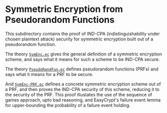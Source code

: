 Symmetric Encryption from Pseudorandom Functions
====================================================================

This subdirectory contains the proof of IND-CPA (indistinguishability
under chosen plaintext attack) security for symmetric encryption built
out of a pseudorandom function.

The theory [`SymEnc.ec`](SymEnc.ec) gives the
general definition of a symmetric encryption scheme, and says what it
means for such a scheme to be IND-CPA secure.

The theory [`PseudoRandFun.ec`](PseudoRandFun.ec)
defines pseudorandom functions (PRFs) and says what it means
for a PRF to be secure.

And [`SymEnc-PRF.ec`](SymEnc-PRF.ec) defines a concrete symmetric
encryption scheme out of a PRF, and then proves the IND-CPA security
of this scheme, reducing it to the security of the PRF. This proof
illustates the use of the sequence of games approach, upto bad
reasoning, and EasyCrypt's failure event lemma for upper-bounding the
probability of a failure event holding.

